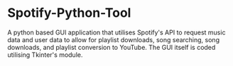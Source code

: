 # Spotify-Python-Tool
A python based GUI application that utilises Spotify's API to request music data and user data to allow for playlist downloads, song searching, song downloads, and playlist conversion to YouTube. The GUI itself is coded utilising Tkinter's module.

